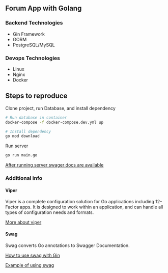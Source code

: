## Forum App with Golang

### Backend Technologies
+ Gin Framework
+ GORM
+ PostgreSQL/MySQL

### Devops Technologies
+ Linux
+ Nginx
+ Docker

## Steps to reproduce

Clone project, run Database, and install dependency
```bash
# Run database in container
docker-compose -f docker-compose.dev.yml up

# Install dependency
go mod download
```

Run server
```bash
go run main.go
```

[After running server swager docs are available](http://localhost:8080/swagger/index.html#)

### Additional info

#### Viper

Viper is a complete configuration solution for Go applications including 12-Factor apps. It is designed to work within an application, and can handle all types of configuration needs and formats.

[More about viper](https://github.com/spf13/viper)

#### Swag

Swag converts Go annotations to Swagger Documentation.

[How to use swag with Gin](https://github.com/swaggo/swag)

[Example of using swag](https://github.com/swaggo/swag/blob/master/example/celler/controller/examples.go)
